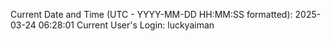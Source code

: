 Current Date and Time (UTC - YYYY-MM-DD HH:MM:SS formatted): 2025-03-24 06:28:01
Current User's Login: luckyaiman
